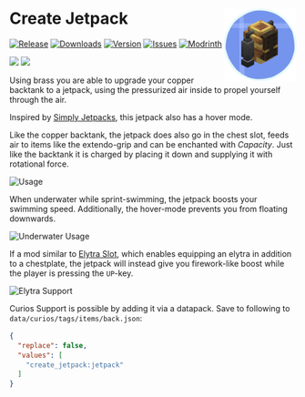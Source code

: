 [KOTLIN_FORGE_FORGE]: https://www.curseforge.com/minecraft/mc-mods/kotlin-for-forge
[CREATE]: https://www.curseforge.com/minecraft/mc-mods/create
[ISSUES]: https://github.com/PssbleTrngle/CreateJetpack/issues
[DOWNLOAD]: https://www.curseforge.com/minecraft/mc-mods/create-jetpack/files
[CURSEFORGE]: https://www.curseforge.com/minecraft/mc-mods/create-jetpack
[MODRINTH]: https://modrinth.com/mod/create-jetpack

# Create Jetpack <!-- modrinth_exclude.start --> <img src="https://raw.githubusercontent.com/PssbleTrngle/CreateJetpack/1.19.x/src/main/resources/assets/create_jetpack/icon.png" align="right" height="128" />

[![Release](https://img.shields.io/github/v/release/PssbleTrngle/CreateJetpack?label=Version&sort=semver)][DOWNLOAD]
[![Downloads](https://cf.way2muchnoise.eu/full_655608_downloads.svg)][CURSEFORGE]
[![Version](https://cf.way2muchnoise.eu/versions/655608.svg)][DOWNLOAD]
[![Issues](https://img.shields.io/github/issues/PssbleTrngle/CreateJetpack?label=Issues)][ISSUES]
[![Modrinth](https://modrinth-utils.vercel.app/api/badge/downloads?id=UbFnAd4l&logo=true)][MODRINTH]
<!-- modrinth_exclude.end -->

[![](https://img.shields.io/badge/REQUIRES%20KOTLIN%20FOR%20FORGE-blue?logo=curseforge&labelColor=gray&style=for-the-badge)][KOTLIN_FORGE_FORGE]
[![](https://img.shields.io/badge/REQUIRES%20CREATE-gold?logo=curseforge&labelColor=gray&style=for-the-badge)][CREATE]

Using brass you are able to upgrade your copper backtank to a jetpack, 
using the pressurized air inside to propel yourself through the air.

Inspired by [Simply Jetpacks](https://www.curseforge.com/minecraft/mc-mods/simply-jetpacks-2),
this jetpack also has a hover mode.

Like the copper backtank, the jetpack does also go in the chest slot, 
feeds air to items like the extendo-grip and can be enchanted with _Capacity_.
Just like the backtank it is charged by placing it down and supplying it with rotational force.

![Usage](https://raw.githubusercontent.com/PssbleTrngle/CreateJetpack/1.19.x/screenshots/usage.png)

When underwater while sprint-swimming, the jetpack boosts your swimming speed.
Additionally, the hover-mode prevents you from floating downwards.

![Underwater Usage](https://raw.githubusercontent.com/PssbleTrngle/CreateJetpack/1.19.x/screenshots/underwater.png)

If a mod similar to [Elytra Slot](https://github.com/illusivesoulworks/elytraslot), 
which enables equipping an elytra in addition to a chestplate, 
the jetpack will instead give you firework-like boost while the player is pressing the `UP`-key.

![Elytra Support](https://raw.githubusercontent.com/PssbleTrngle/CreateJetpack/1.19.x/screenshots/elytra.png)

Curios Support is possible by adding it via a datapack. Save to following to `data/curios/tags/items/back.json`:

```json
{
  "replace": false,
  "values": [
    "create_jetpack:jetpack"
  ]
}
```
